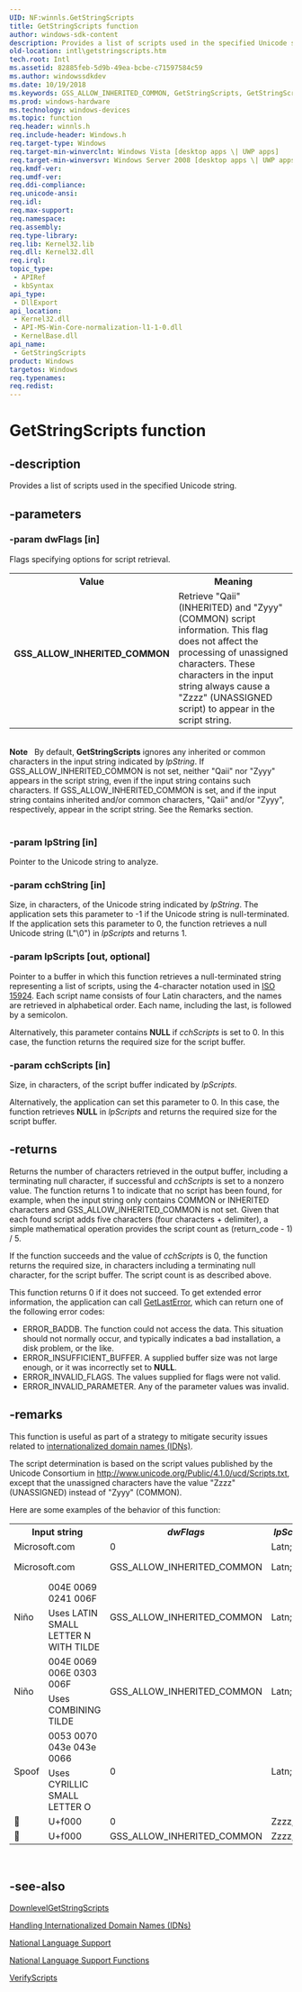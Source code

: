 ```yaml
---
UID: NF:winnls.GetStringScripts
title: GetStringScripts function
author: windows-sdk-content
description: Provides a list of scripts used in the specified Unicode string.
old-location: intl\getstringscripts.htm
tech.root: Intl
ms.assetid: 82885feb-5d9b-49ea-bcbe-c71597584c59
ms.author: windowssdkdev
ms.date: 10/19/2018
ms.keywords: GSS_ALLOW_INHERITED_COMMON, GetStringScripts, GetStringScripts function [Internationalization for Windows Applications], _win32_GetStringScripts, intl.getstringscripts, winnls/GetStringScripts
ms.prod: windows-hardware
ms.technology: windows-devices
ms.topic: function
req.header: winnls.h
req.include-header: Windows.h
req.target-type: Windows
req.target-min-winverclnt: Windows Vista [desktop apps \| UWP apps]
req.target-min-winversvr: Windows Server 2008 [desktop apps \| UWP apps]
req.kmdf-ver: 
req.umdf-ver: 
req.ddi-compliance: 
req.unicode-ansi: 
req.idl: 
req.max-support: 
req.namespace: 
req.assembly: 
req.type-library: 
req.lib: Kernel32.lib
req.dll: Kernel32.dll
req.irql: 
topic_type:
 - APIRef
 - kbSyntax
api_type:
 - DllExport
api_location:
 - Kernel32.dll
 - API-MS-Win-Core-normalization-l1-1-0.dll
 - KernelBase.dll
api_name:
 - GetStringScripts
product: Windows
targetos: Windows
req.typenames: 
req.redist: 
---
```


# GetStringScripts function


## -description


Provides a list of scripts used in the specified Unicode string.


## -parameters




### -param dwFlags [in]

Flags specifying options for script retrieval.

<table>
<tr>
<th>Value</th>
<th>Meaning</th>
</tr>
<tr>
<td width="40%"><a id="GSS_ALLOW_INHERITED_COMMON"></a><a id="gss_allow_inherited_common"></a><dl>
<dt><b>GSS_ALLOW_INHERITED_COMMON</b></dt>
</dl>
</td>
<td width="60%">
Retrieve "Qaii" (INHERITED) and "Zyyy" (COMMON) script information. This flag does not affect the processing of unassigned characters. These characters in the input string always cause a "Zzzz" (UNASSIGNED script) to appear in the script string.

</td>
</tr>
</table>
 

<div class="alert"><b>Note</b>   By default, <b>GetStringScripts</b> ignores any inherited or common characters in the input string indicated by <i>lpString</i>. If GSS_ALLOW_INHERITED_COMMON is not set, neither "Qaii" nor "Zyyy" appears in the script string, even if the input string contains such characters. If GSS_ALLOW_INHERITED_COMMON is set, and if the input string contains inherited and/or common characters, "Qaii" and/or "Zyyy", respectively, appear in the script string. See the Remarks section.</div>
<div> </div>

### -param lpString [in]

Pointer to the Unicode string to analyze.


### -param cchString [in]

Size, in characters, of the Unicode string indicated by <i>lpString</i>. The application sets this parameter to -1 if the Unicode string is null-terminated. If the application sets this parameter to 0, the function retrieves a null Unicode string (L"\0") in <i>lpScripts</i> and returns 1.


### -param lpScripts [out, optional]

Pointer to a buffer in which this function retrieves a null-terminated string representing a list of scripts, using the 4-character notation used in <a href="http://www.unicode.org/iso15924/iso15924-codes.html">ISO 15924</a>. Each script name consists of four Latin characters, and the names are retrieved in alphabetical order. Each name, including the last, is followed by a semicolon.

Alternatively, this parameter contains <b>NULL</b> if <i>cchScripts</i> is set to 0. In this case, the function returns the required size for the script buffer.


### -param cchScripts [in]

Size, in characters, of the script buffer indicated by <i>lpScripts</i>.

Alternatively, the application can set this parameter to 0. In this case, the function retrieves <b>NULL</b> in <i>lpScripts</i> and returns the required size for the script buffer.


## -returns



Returns the number of characters retrieved in the output buffer, including a terminating null character, if successful and <i>cchScripts</i> is set to a nonzero value. The function returns 1 to indicate that no script has been found, for example, when the input string only contains COMMON or INHERITED characters and GSS_ALLOW_INHERITED_COMMON is not set. Given that each found script adds five characters (four characters + delimiter), a simple mathematical operation provides the script count as (return_code - 1) / 5.

If the function succeeds and the value of <i>cchScripts</i> is 0, the function returns the required size, in characters including a terminating null character, for the script buffer. The script count is as described above.

This function returns 0 if it does not succeed. To get extended error information, the application can call <a href="https://msdn.microsoft.com/d852e148-985c-416f-a5a7-27b6914b45d4">GetLastError</a>, which can return one of the following error codes:

<ul>
<li>ERROR_BADDB. The function could not access the data. This situation should not normally occur, and typically indicates a bad installation, a disk problem, or the like.</li>
<li>ERROR_INSUFFICIENT_BUFFER. A supplied buffer size was not large enough, or  it was incorrectly set to <b>NULL</b>. </li>
<li>ERROR_INVALID_FLAGS. The values supplied for flags were not valid.</li>
<li>ERROR_INVALID_PARAMETER. Any of the parameter values was invalid.</li>
</ul>



## -remarks



This function is useful as part of a strategy to mitigate security issues related to <a href="https://msdn.microsoft.com/e0ca356e-f8c1-4845-ae1e-ce2ae8987515">internationalized domain names (IDNs)</a>.

The script determination is based on the script values published by the Unicode Consortium in <a href="http://www.unicode.org/Public/4.1.0/ucd/Scripts.txt">http://www.unicode.org/Public/4.1.0/ucd/Scripts.txt</a>, except that the unassigned characters have the value "Zzzz" (UNASSIGNED) instead of "Zyyy" (COMMON).

Here are some examples of the behavior of this function:

<table>
<tr>
<th colspan="2">Input string</th>
<th><i>dwFlags</i></th>
<th><i>lpScripts</i></th>
<th>Scripts</th>
</tr>
<tr>
<td colspan="2">Microsoft.com</td>
<td>0</td>
<td>Latn;</td>
<td>Latin</td>
</tr>
<tr>
<td colspan="2">Microsoft.com</td>
<td>GSS_ALLOW_INHERITED_COMMON</td>
<td>Latn;Zyyy;</td>
<td>Latin + Common</td>
</tr>
<tr>
<td rowspan="2">Niño</td>
<td>004E 0069 0241 006F</td>
<td rowspan="2">GSS_ALLOW_INHERITED_COMMON</td>
<td rowspan="2">Latn;</td>
<td rowspan="2">Latin</td>
</tr>
<tr>
<td>Uses LATIN SMALL LETTER N WITH TILDE</td>
</tr>
<tr>
<td rowspan="2">Niño</td>
<td>004E 0069 006E 0303 006F</td>
<td rowspan="2">GSS_ALLOW_INHERITED_COMMON</td>
<td rowspan="2">Latn;Qaii;</td>
<td rowspan="2">Latin + Inherited</td>
</tr>
<tr>
<td>Uses COMBINING TILDE</td>
</tr>
<tr>
<td rowspan="2">Spооf</td>
<td>0053 0070 043e 043e 0066</td>
<td rowspan="2">0</td>
<td rowspan="2">Latn;Cyrl;</td>
<td rowspan="2">Latin + Cyrillic</td>
</tr>
<tr>
<td>Uses CYRILLIC SMALL LETTER O</td>
</tr>
<tr>
<td></td>
<td>U+f000</td>
<td>0</td>
<td>Zzzz;</td>
<td>Unassigned</td>
</tr>
<tr>
<td></td>
<td>U+f000</td>
<td>GSS_ALLOW_INHERITED_COMMON</td>
<td>Zzzz;</td>
<td>Unassigned</td>
</tr>
</table>
 




## -see-also




<a href="https://msdn.microsoft.com/3ad23613-8d0c-432a-b352-637c373a0980">DownlevelGetStringScripts</a>



<a href="https://msdn.microsoft.com/e0ca356e-f8c1-4845-ae1e-ce2ae8987515">Handling Internationalized Domain Names (IDNs)</a>



<a href="https://msdn.microsoft.com/7a548074-0782-45e1-8051-80c3b9d81885">National Language Support</a>



<a href="https://msdn.microsoft.com/7c72c4de-83be-4b7e-9ed8-b0236c1df8a4">National Language Support Functions</a>



<a href="https://msdn.microsoft.com/4780aa9f-6df0-4901-8de4-3f9118320e1b">VerifyScripts</a>
 

 

